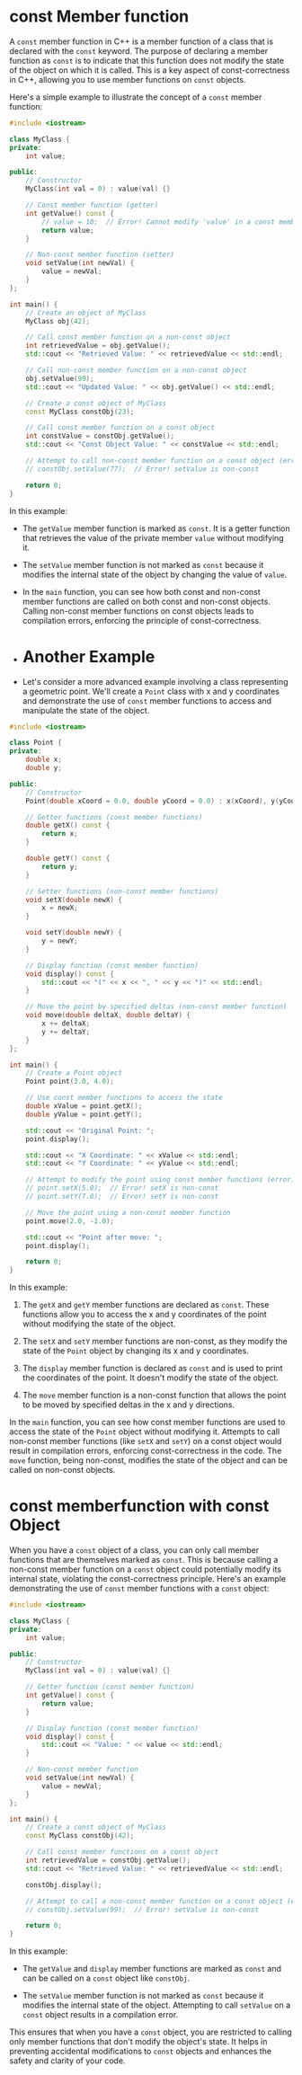 # const Member function

A `const` member function in C++ is a member function of a class that is declared with the `const` keyword. The purpose of declaring a member function as `const` is to indicate that this function does not modify the state of the object on which it is called. This is a key aspect of const-correctness in C++, allowing you to use member functions on `const` objects.

Here's a simple example to illustrate the concept of a `const` member function:

```cpp
#include <iostream>

class MyClass {
private:
    int value;

public:
    // Constructor
    MyClass(int val = 0) : value(val) {}

    // Const member function (getter)
    int getValue() const {
        // value = 10;  // Error! Cannot modify 'value' in a const member function
        return value;
    }

    // Non-const member function (setter)
    void setValue(int newVal) {
        value = newVal;
    }
};

int main() {
    // Create an object of MyClass
    MyClass obj(42);

    // Call const member function on a non-const object
    int retrievedValue = obj.getValue();
    std::cout << "Retrieved Value: " << retrievedValue << std::endl;

    // Call non-const member function on a non-const object
    obj.setValue(99);
    std::cout << "Updated Value: " << obj.getValue() << std::endl;

    // Create a const object of MyClass
    const MyClass constObj(23);

    // Call const member function on a const object
    int constValue = constObj.getValue();
    std::cout << "Const Object Value: " << constValue << std::endl;

    // Attempt to call non-const member function on a const object (error)
    // constObj.setValue(77);  // Error! setValue is non-const

    return 0;
}
```

In this example:

- The `getValue` member function is marked as `const`. It is a getter function that retrieves the value of the private member `value` without modifying it.

- The `setValue` member function is not marked as `const` because it modifies the internal state of the object by changing the value of `value`.

- In the `main` function, you can see how both const and non-const member functions are called on both const and non-const objects. Calling non-const member functions on const objects leads to compilation errors, enforcing the principle of const-correctness.

- # Another Example
- Let's consider a more advanced example involving a class representing a geometric point. We'll create a `Point` class with x and y coordinates and demonstrate the use of `const` member functions to access and manipulate the state of the object.

```cpp
#include <iostream>

class Point {
private:
    double x;
    double y;

public:
    // Constructor
    Point(double xCoord = 0.0, double yCoord = 0.0) : x(xCoord), y(yCoord) {}

    // Getter functions (const member functions)
    double getX() const {
        return x;
    }

    double getY() const {
        return y;
    }

    // Setter functions (non-const member functions)
    void setX(double newX) {
        x = newX;
    }

    void setY(double newY) {
        y = newY;
    }

    // Display function (const member function)
    void display() const {
        std::cout << "(" << x << ", " << y << ")" << std::endl;
    }

    // Move the point by specified deltas (non-const member function)
    void move(double deltaX, double deltaY) {
        x += deltaX;
        y += deltaY;
    }
};

int main() {
    // Create a Point object
    Point point(3.0, 4.0);

    // Use const member functions to access the state
    double xValue = point.getX();
    double yValue = point.getY();

    std::cout << "Original Point: ";
    point.display();

    std::cout << "X Coordinate: " << xValue << std::endl;
    std::cout << "Y Coordinate: " << yValue << std::endl;

    // Attempt to modify the point using const member functions (error)
    // point.setX(5.0);  // Error! setX is non-const
    // point.setY(7.0);  // Error! setY is non-const

    // Move the point using a non-const member function
    point.move(2.0, -1.0);

    std::cout << "Point after move: ";
    point.display();

    return 0;
}
```

In this example:

1. The `getX` and `getY` member functions are declared as `const`. These functions allow you to access the x and y coordinates of the point without modifying the state of the object.

2. The `setX` and `setY` member functions are non-const, as they modify the state of the `Point` object by changing its x and y coordinates.

3. The `display` member function is declared as `const` and is used to print the coordinates of the point. It doesn't modify the state of the object.

4. The `move` member function is a non-const function that allows the point to be moved by specified deltas in the x and y directions.

In the `main` function, you can see how const member functions are used to access the state of the `Point` object without modifying it. Attempts to call non-const member functions (like `setX` and `setY`) on a const object would result in compilation errors, enforcing const-correctness in the code. The `move` function, being non-const, modifies the state of the object and can be called on non-const objects.

# const memberfunction with const Object
When you have a `const` object of a class, you can only call member functions that are themselves marked as `const`. This is because calling a non-const member function on a `const` object could potentially modify its internal state, violating the const-correctness principle. Here's an example demonstrating the use of `const` member functions with a `const` object:

```cpp
#include <iostream>

class MyClass {
private:
    int value;

public:
    // Constructor
    MyClass(int val = 0) : value(val) {}

    // Getter function (const member function)
    int getValue() const {
        return value;
    }

    // Display function (const member function)
    void display() const {
        std::cout << "Value: " << value << std::endl;
    }

    // Non-const member function
    void setValue(int newVal) {
        value = newVal;
    }
};

int main() {
    // Create a const object of MyClass
    const MyClass constObj(42);

    // Call const member functions on a const object
    int retrievedValue = constObj.getValue();
    std::cout << "Retrieved Value: " << retrievedValue << std::endl;

    constObj.display();

    // Attempt to call a non-const member function on a const object (error)
    // constObj.setValue(99);  // Error! setValue is non-const

    return 0;
}
```

In this example:

- The `getValue` and `display` member functions are marked as `const` and can be called on a `const` object like `constObj`.
  
- The `setValue` member function is not marked as `const` because it modifies the internal state of the object. Attempting to call `setValue` on a `const` object results in a compilation error.

This ensures that when you have a `const` object, you are restricted to calling only member functions that don't modify the object's state. It helps in preventing accidental modifications to `const` objects and enhances the safety and clarity of your code.
